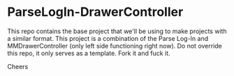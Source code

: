 ParseLogIn-DrawerController
===========================

This repo contains the base project that we'll be using to make projects with a similar format. This project is a combination of the Parse Log-In and MMDrawerController (only left side functioning right now). Do not override this repo, it only serves as a template. Fork it and fuck it. 

Cheers

